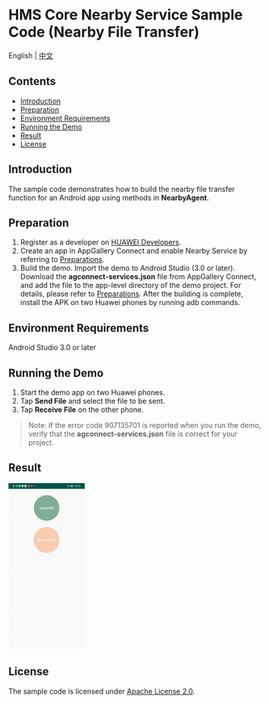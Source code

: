 # HMS Core Nearby Service Sample Code (Nearby File Transfer)
English | [中文](README_ZH.md)
## Contents

 * [Introduction](#Introduction)
 * [Preparation](#Preparation)
 * [Environment Requirements](#Environment-Requirements)
 * [Running the Demo](#Running-the-Demo)
 * [Result](#Result)
 * [License](#License)

## Introduction
The sample code demonstrates how to build the nearby file transfer function for an Android app using methods in **NearbyAgent**.

## Preparation
1. Register as a developer on [HUAWEI Developers](https://developer.huawei.com/consumer/en/?ha_source=hms1).
2. Create an app in AppGallery Connect and enable Nearby Service by referring to [Preparations](https://developer.huawei.com/consumer/en/doc/development/system-Guides/config-agc-0000001050040578?ha_source=hms1).
3. Build the demo.
    Import the demo to Android Studio (3.0 or later). Download the **agconnect-services.json** file from AppGallery Connect, and add the file to the app-level directory of the demo project. For details, please refer to [Preparations](https://developer.huawei.com/consumer/en/doc/development/system-Guides/config-agc-0000001050040578?ha_source=hms1).
    After the building is complete, install the APK on two Huawei phones by running adb commands.

## Environment Requirements
   Android Studio 3.0 or later

## Running the Demo
1. Start the demo app on two Huawei phones.
2. Tap **Send File** and select the file to be sent.
3. Tap **Receive File** on the other phone.

>Note:
If the error code 907135701 is reported when you run the demo, verify that the **agconnect-services.json** file is correct for your project.  

## Result
<img src="result.jpg" width = 30% height = 30%>

## License
The sample code is licensed under [Apache License 2.0](http://www.apache.org/licenses/LICENSE-2.0).

